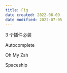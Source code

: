 ```yaml
---
title: Fig
date created: 2022-06-09
date modified: 2022-07-05
---
```

3 个插件必装

Autocomplete

Oh My Zsh

Spaceship
